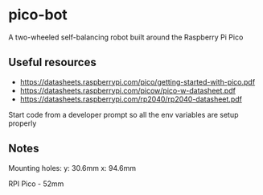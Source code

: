 # pico-bot
A two-wheeled self-balancing robot built around the Raspberry Pi Pico

## Useful resources
* https://datasheets.raspberrypi.com/pico/getting-started-with-pico.pdf
* https://datasheets.raspberrypi.com/picow/pico-w-datasheet.pdf
* https://datasheets.raspberrypi.com/rp2040/rp2040-datasheet.pdf 

Start code from a developer prompt so all the env variables are setup properly

## Notes
Mounting holes:
y: 30.6mm
x: 94.6mm 

RPI Pico - 52mm